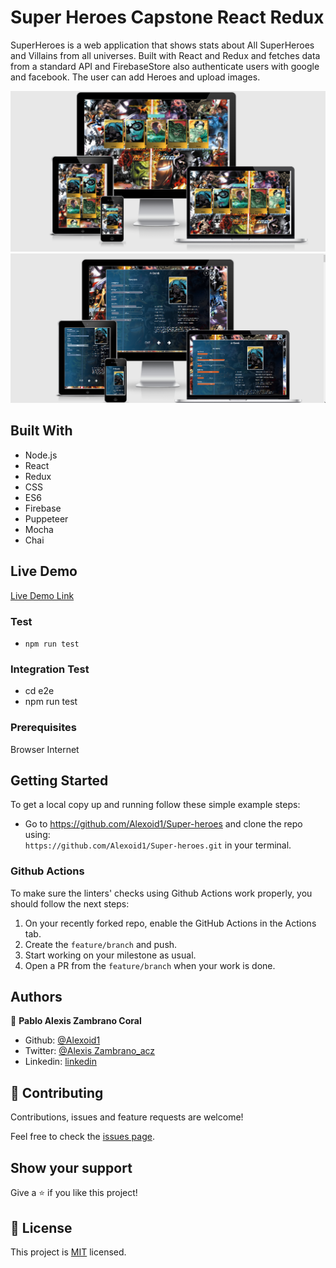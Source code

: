 # Super Heroes Capstone React Redux
SuperHeroes is a web application that shows stats about All SuperHeroes and Villains from all universes. Built with React and Redux and fetches data from a standard API and FirebaseStore also authenticate users with google and facebook. The user can add Heroes and upload images.

![screenshot](./img/home.png)
![screenshot](./img/screen.png)


## Built With

- Node.js
- React
- Redux
- CSS
- ES6
- Firebase
- Puppeteer
- Mocha
- Chai

## Live Demo
[Live Demo Link](https://heroes-gallery.web.app/#)


### Test
- `npm run test`

### Integration Test
- cd e2e
- npm run test

### Prerequisites

Browser
Internet

## Getting Started

To get a local copy up and running follow these simple example steps:

- Go to https://github.com/Alexoid1/Super-heroes and clone the repo using: <br>
`https://github.com/Alexoid1/Super-heroes.git` in your terminal.

### Github Actions

To make sure the linters' checks using Github Actions work properly, you should follow the next steps:

1. On your recently forked repo, enable the GitHub Actions in the Actions tab.
2. Create the `feature/branch` and push.
3. Start working on your milestone as usual.
4. Open a PR from the `feature/branch` when your work is done.


## Authors

👤 **Pablo Alexis Zambrano Coral**
- Github: [@Alexoid1](https://github.com/Alexoid1)
- Twitter: [@Alexis Zambrano_acz](https://twitter.com/pablo_acz)
- Linkedin: [linkedin](https://www.linkedin.com/in/alexzambranocoral/)

## 🤝 Contributing

Contributions, issues and feature requests are welcome!

Feel free to check the [issues page](https://github.com/Alexoid1/Super-heroes/issues).

## Show your support

Give a ⭐️ if you like this project!


## 📝 License

This project is [MIT](./LICENSE) licensed.
